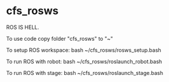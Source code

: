 # cfs_rosws
ROS IS HELL.

To use code copy folder "cfs_rosws" to "~"

To setup ROS workspace:
bash ~/cfs_rosws/rosws_setup.bash

To run ROS with robot:
bash ~/cfs_rosws/roslaunch_robot.bash

To run ROS with stage:
bash ~/cfs_rosws/roslaunch_stage.bash
